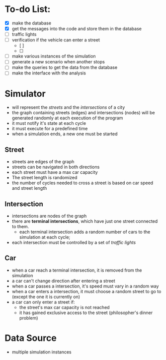 # To-do List:
+ [x] make the database
+ [x] get the messages into the code and store them in the database
+ [ ] traffic lights
+ [ ] verification if the vehicle can enter a street
  + [ ] 
  + [ ] 
+ [ ] make various instances of the simulation
+ [ ] generate a new scenario when another stops
+ [ ] make the queries to get the data from the database
+ [ ] make the interface  with the analysis

# Simulator
+ will represent the *streets* and the *intersections* of a city
+ the graph containing streets (edges) and intersections (nodes) will be generated randomly at each execution of the program
+ it must notify it's state at each cycle
+ it must execute for a predefined time
+ when a simulation ends, a new one must be started

## Street
+ streets are edges of the graph
+ streets can be navigated in both directions
+ each street must have a max car capacity
+ The street length is randomized
+ the number of cycles needed to cross a street is based on car speed and street length


## Intersection
+ intersections are nodes of the graph
+ there are **terminal intersections**, which have just one street connected to them.
  + each terminal intersection adds a random number of cars to the simulation at each cycle;
+ each intersection must be controlled by a set of *traffic lights*

## Car
+ when a car reach a terminal intersection, it is removed from the simulation
+ a car can't change direction after entering a street
+ when a car passes a intersection, it's speed must vary in a random way
+ when a car enters a intersection, it must choose a random street to go to (except the one it is currently on)
+ a car can only enter a street if:
  + the street's max car capacity is not reached
  + it has gained exclusive access to the street (philosopher's dinner problem)


# Data Source
+ multiple simulation instances

